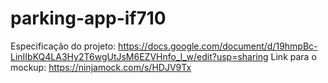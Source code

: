 # parking-app-if710

Especificação do projeto: https://docs.google.com/document/d/19hmpBc-LinIIbKQ4LA3Hy2T6wgUtJsM6EZVHnfo_l_w/edit?usp=sharing
Link para o mockup: https://ninjamock.com/s/HDJV9Tx
